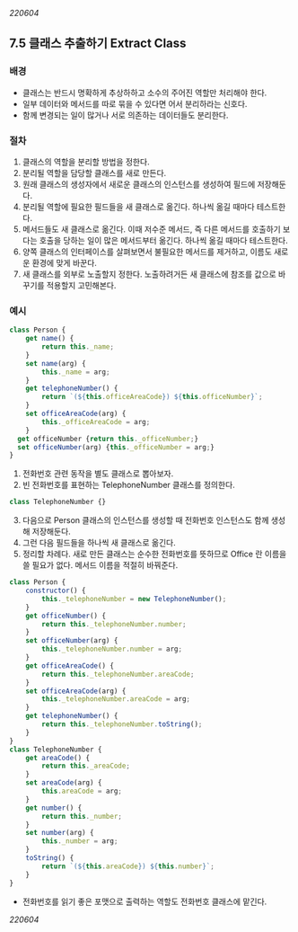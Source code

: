 _220604_

## 7.5 클래스 추출하기 Extract Class

### 배경

- 클래스는 반드시 명확하게 추상하하고 소수의 주어진 역할만 처리해야 한다.
- 일부 데이터와 메서드를 따로 묶을 수 있다면 어서 분리하라는 신호다.
- 함께 변경되는 일이 많거나 서로 의존하는 데이터들도 분리한다.

### 절차

1. 클래스의 역할을 분리할 방법을 정한다.
2. 분리될 역할을 담당할 클래스를 새로 만든다.
3. 원래 클래스의 생성자에서 새로운 클래스의 인스턴스를 생성하여 필드에 저장해둔다.
4. 분리될 역할에 필요한 필드들을 새 클래스로 옮긴다. 하나씩 옮길 때마다 테스트한다.
5. 메서드들도 새 클래스로 옮긴다. 이때 저수준 메서드, 즉 다른 메서드를 호출하기 보다는 호출을 당하는 일이 많은 메서드부터 옮긴다. 하나씩 옮길 때마다 테스트한다.
6. 양쪽 클래스의 인터페이스를 살펴보면서 불필요한 메서드를 제거하고, 이름도 새로운 환경에 맞게 바꾼다.
7. 새 클래스를 외부로 노출할지 정한다. 노출하려거든 새 클래스에 참조를 값으로 바꾸기를 적용할지 고민해본다.

### 예시

```js
class Person {
	get name() {
		return this._name;
	}
	set name(arg) {
		this._name = arg;
	}
	get telephoneNumber() {
		return `(${this.officeAreaCode}) ${this.officeNumber}`;
	}
	set officeAreaCode(arg) {
		this._officeAreaCode = arg;
	}
  get officeNumber {return this._officeNumber;}
  set officeNumber(arg) {this._officeNumber = arg;}
}
```

1. 전화번호 관련 동작을 별도 클래스로 뽑아보자.
2. 빈 전화번호를 표현하는 TelephoneNumber 클래스를 정의한다.

```js
class TelephoneNumber {}
```

3. 다음으로 Person 클래스의 인스턴스를 생성할 때 전화번호 인스턴스도 함께 생성해 저장해둔다.
4. 그런 다음 필드들을 하나씩 새 클래스로 옮긴다.
5. 정리할 차례다. 새로 만든 클래스는 순수한 전화번호를 뜻하므로 Office 란 이름을 쓸 필요가 없다. 메서드 이름을 적절히 바꿔준다.

```js
class Person {
	constructor() {
		this._telephoneNumber = new TelephoneNumber();
	}
	get officeNumber() {
		return this._telephoneNumber.number;
	}
	set officeNumber(arg) {
		this._telephoneNumber.number = arg;
	}
	get officeAreaCode() {
		return this._telephoneNumber.areaCode;
	}
	set officeAreaCode(arg) {
		this._telephoneNumber.areaCode = arg;
	}
	get telephoneNumber() {
		return this._telephoneNumber.toString();
	}
}
class TelephoneNumber {
	get areaCode() {
		return this._areaCode;
	}
	set areaCode(arg) {
		this.areaCode = arg;
	}
	get number() {
		return this._number;
	}
	set number(arg) {
		this._number = arg;
	}
	toString() {
		return `(${this.areaCode}) ${this.number}`;
	}
}
```

- 전화번호를 읽기 좋은 포맷으로 출력하는 역할도 전화번호 클래스에 맡긴다.

_220604_
